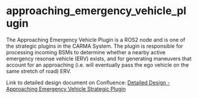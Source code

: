 # approaching_emergency_vehicle_plugin

The Approaching Emergency Vehicle Plugin is a ROS2 node and is one of the strategic plugins in the CARMA System. The plugin is responsible for processing incoming BSMs to determine whether a nearby active emergency resonse vehicle (ERV) exists, and for generating maneuvers that account for an approaching (i.e. will eventually pass the ego vehicle on the same stretch of road) ERV.

Link to detailed design document on Confluence: [Detailed Design - Approaching Emergency Vehicle Strategic Plugin](https://usdot-carma.atlassian.net/wiki/spaces/CRMPLT/pages/2367324170/Detailed+Design+-+Approaching+Emergency+Vehicle+Strategic+Plugin)